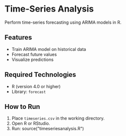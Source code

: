 # Time-Series Analysis

Perform time-series forecasting using ARIMA models in R.

## Features
- Train ARIMA model on historical data
- Forecast future values
- Visualize predictions

## Required Technologies
- R (version 4.0 or higher)
- Library: `forecast`

## How to Run
1. Place `timeseries.csv` in the working directory.
2. Open R or RStudio.
3. Run: source("timeseriesanalysis.R")

